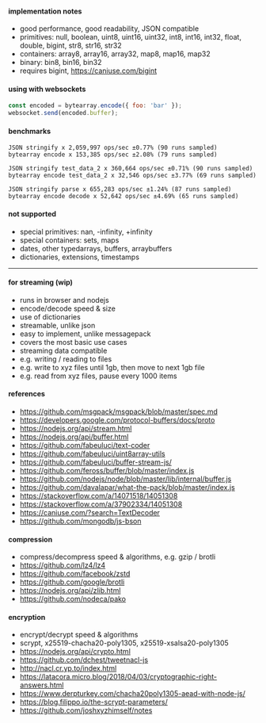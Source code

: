 
#### implementation notes

- good performance, good readability, JSON compatible
- primitives: null, boolean, uint8, uint16, uint32, int8, int16, int32, float, double, bigint, str8, str16, str32
- containers: array8, array16, array32, map8, map16, map32
- binary: bin8, bin16, bin32
- requires bigint, https://caniuse.com/bigint

#### using with websockets

```js
const encoded = bytearray.encode({ foo: 'bar' });
websocket.send(encoded.buffer);
```

#### benchmarks

```
JSON stringify x 2,059,997 ops/sec ±0.77% (90 runs sampled)
bytearray encode x 153,385 ops/sec ±2.08% (79 runs sampled)

JSON stringify test_data_2 x 360,664 ops/sec ±0.71% (90 runs sampled)
bytearray encode test_data_2 x 32,546 ops/sec ±3.77% (69 runs sampled)

JSON stringify parse x 655,283 ops/sec ±1.24% (87 runs sampled)
bytearray encode decode x 52,642 ops/sec ±4.69% (65 runs sampled)
```

#### not supported

- special primitives: nan, -infinity, +infinity
- special containers: sets, maps
- dates, other typedarrays, buffers, arraybuffers
- dictionaries, extensions, timestamps

--- 

#### for streaming (wip)

- runs in browser and nodejs
- encode/decode speed & size
- use of dictionaries
- streamable, unlike json
- easy to implement, unlike messagepack
- covers the most basic use cases
- streaming data compatible
 - e.g. writing / reading to files
 - e.g. write to xyz files until 1gb, then move to next 1gb file
 - e.g. read from xyz files, pause every 1000 items

#### references

- https://github.com/msgpack/msgpack/blob/master/spec.md
- https://developers.google.com/protocol-buffers/docs/proto
- https://nodejs.org/api/stream.html
- https://nodejs.org/api/buffer.html
- https://github.com/fabeuluci/text-coder
- https://github.com/fabeuluci/uint8array-utils
- https://github.com/fabeuluci/buffer-stream-js/
- https://github.com/feross/buffer/blob/master/index.js
- https://github.com/nodejs/node/blob/master/lib/internal/buffer.js
- https://github.com/davalapar/what-the-pack/blob/master/index.js
- https://stackoverflow.com/a/14071518/14051308
- https://stackoverflow.com/a/37902334/14051308
- https://caniuse.com/?search=TextDecoder
- https://github.com/mongodb/js-bson

#### compression

- compress/decompress speed & algorithms, e.g. gzip / brotli
- https://github.com/lz4/lz4
- https://github.com/facebook/zstd
- https://github.com/google/brotli
- https://nodejs.org/api/zlib.html
- https://github.com/nodeca/pako

#### encryption

- encrypt/decrypt speed & algorithms
- scrypt, x25519-chacha20-poly1305, x25519-xsalsa20-poly1305
- https://nodejs.org/api/crypto.html
- https://github.com/dchest/tweetnacl-js
- http://nacl.cr.yp.to/index.html
- https://latacora.micro.blog/2018/04/03/cryptographic-right-answers.html
- https://www.derpturkey.com/chacha20poly1305-aead-with-node-js/
- https://blog.filippo.io/the-scrypt-parameters/
- https://github.com/joshxyzhimself/notes